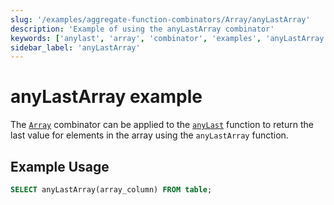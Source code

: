 ```yaml
---
slug: '/examples/aggregate-function-combinators/Array/anyLastArray'
description: 'Example of using the anyLastArray combinator'
keywords: ['anylast', 'array', 'combinator', 'examples', 'anyLastArray']
sidebar_label: 'anyLastArray'
---
```


# anyLastArray example

The [`Array`](/sql-reference/aggregate-functions/combinators#-array) combinator can be applied to the [`anyLast`](/sql-reference/aggregate-functions/reference/anylast) function to return the last value for elements in the array using the `anyLastArray` function.

## Example Usage

```sql
SELECT anyLastArray(array_column) FROM table;
``` 